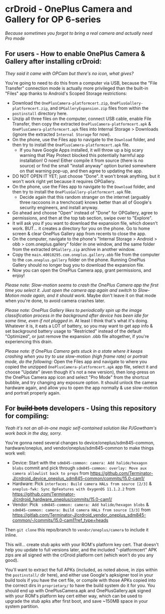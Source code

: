 # crDroid - OnePlus Camera and Gallery for OP 6-series
_Because sometimes you forgot to bring a real camera and actually need Pro mode_

## For users - How to enable OnePlus Camera & Gallery after installing crDroid:
_They said it came with OPCam but there's no icon, what gives?_

You're going to need to do this from a computer via USB, because the "File Transfer" connection mode is actually more privileged than the built-in "Files" app thanks to Android's Scoped Storage restrictions:
- Download the `OnePlusCamera-platformcert.zip`, `OnePlusGallery-platformcert.zip`, and `OPGalleryExpansion.zip` files from within the `postinstall` directory here.
- Unzip all three files on the computer, connect USB cable, enable File Transfer, then copy the extracted `OnePlusCamera-platformcert.apk` & `OnePlusCamera-platformcert.apk` files into Internal Storage \> Downloads (ignore the extracted `Internal Storage` for now).
- On the phone, use the Files app to navigate to the `Download` folder, and then try to install the `OnePlusCamera-platformcert.apk` file.
  - If you have Google Apps installed, it will throw up a big scary warning that Play Protect blocked this potentially harmful app installation! O noes! Either compile it from source (there is no source) or find the small "install anyway" option buried somewhere on that warning pop-up, and then agree to updating the app.
- DO NOT OPEN IT YET; just choose "Done". It won't break anything, but it won't work right yet because it requires OPGallery.
- On the phone, use the Files app to navigate to the `Download` folder, and then try to install the `OnePlusGallery-platformcert.apk` file.
  - Decide again that this random stranger on the internet (arguably three raccoons in a trenchcoat) knows better than all of Google's security engineers, and install anyway.
- Go ahead and choose "Open" instead of "Done" for OPGallery, agree to permissions, and then at the top tab section, swipe over to "Explore".
- It will ask you if you want to download the expansion file, which doesn't work. BUT... it creates a directory for you on the phone. Go to home screen & clear OnePlus Gallery app from recents to close the app.
- On the computer, navigate to the phone's "Internal Storage \> Android \> obb \> com.oneplus.gallery" folder in one window, and the same folder from the extracted `OPGallery.zip` archive in another window.
- Copy the `main.40010295.com.oneplus.gallery.obb` file from the computer to the `com.oneplus.gallery` folder on the phone. Running OnePlus Gallery should no longer bug you to download the expansion file.
- Now you can open the OnePlus Camera app, grant permissions, and enjoy!

*Please note: Slow-motion seems to crash the OnePlus Camera app the first time you select it. Just open the camera app again and switch to Slow-Motion mode again, and it should work.*
Maybe don't leave it on that mode when you're done, to avoid camera crashes later.

*Please note: OnePlus Gallery likes to periodically spin up the image classification process in the background after device has been idle for some time, even if not plugged in.*
At least I think that's what it's doing. Whatever it is, it eats a LOT of battery, so you may want to get app info & set background battery usage to "Restricted" instead of the default "Optimized", or just remove the expansion .obb file altogether, if you're experiencing this drain.

*Please note: If OnePlus Camera gets stuck in a state where it keeps crashing when you try to use slow-motion (high frame rate) or portrait mode, do the following:*
Open the Files app and navigate to where you copied the unzipped `OnePlusCamera-platformcert.apk` app file, select it and choose "Update" (even though it's not a new version), then long-press on the OnePlus Camera app icon and select "Pro Mode" from the shortcut bubble, and try changing any exposure option. It should unlock the camera hardware again, and allow you to open the app normally & use slow-motion and portrait properly again.

## For ~~build bots~~ developers - Using this repository for compiling:
_Yeah it's not an all-in-one magic self-contained solution like PJGowtham's work back in the day, sorry._

You're gonna need several changes to device/oneplus/sdm845-common, hardware/oneplus, and vendor/oneplus/sdm845-common to make things work well:
- Device: Start with the `sdm845-common: camera: Add halide/hexagon blobs` commit and pick through `sdm845-common: overlay: Move aux camera allowlist back to props` from https://github.com/Terminator-J/crdroid_device_oneplus_sdm845-common/commits/15.0-cam1/
- Hardware: Pick `interfaces: Build camera HALs from source [2/3]` & `oneplus-fwk: Sync OpFeatures with OxygenOS 11.1.2.2` from https://github.com/Terminator-J/crdroid_hardware_oneplus/commits/15.0-cam1/
- Vendor: Pick ` sdm845-common: camera: Add halide/hexagon blobs` & ` sdm845-common: camera: Build camera HALs from source [3/3]` from https://gitlab.com/Terminator-J/crdroid_vendor_oneplus_sdm845-common/-/commits/15.0-cam1?ref_type=heads

Then `git clone` this repo/branch to `vendor/oneplus/camera` to include it inline.

This will... create stub apks with your ROM's platform key cert.
That doesn't help you update to full versions later, and the included "-platformcert" APK zips are all signed with the crDroid platform cert (which won't do you any good).

You'll want to extract the full APKs (included, as noted above, in zips within the `postinstall/` dir here), and either use Google's apksigner tool in your build tools if you have the cert file, or compile with those APKs copied into the correct dirs in `proprietary/` to have the build system do it for you.
You should end up with OnePlusCamera.apk and OnePlusGallery.apk signed with your ROM's platform key cert either way, which can be used to upgrade the stub apks after first boot, and save ~150MB space in your system partition.
